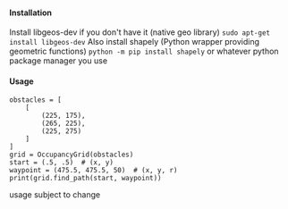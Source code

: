 #### Installation
Install libgeos-dev if you don't have it (native geo library)
`sudo apt-get install libgeos-dev`
Also install shapely (Python wrapper providing geometric functions)
`python -m pip install shapely`
or whatever python package manager you use

#### Usage
```
obstacles = [
	[
		(225, 175),
		(265, 225),
		(225, 275)
	]
]
grid = OccupancyGrid(obstacles)
start = (.5, .5)  # (x, y)
waypoint = (475.5, 475.5, 50)  # (x, y, r)
print(grid.find_path(start, waypoint))
```

usage subject to change
